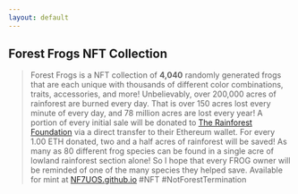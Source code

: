 ```yaml
---
layout: default
---
```


## Forest Frogs NFT Collection

> Forest Frogs is a NFT collection of **4,040** randomly generated frogs that are each unique with thousands of different color combinations, traits, accessories, and more! Unbelievably,
> over 200,000 acres of rainforest are burned every day. That is over 150 acres lost every minute of every day, and 78 million acres are lost every year! A portion of every initial
> sale will be donated to [The Rainforest Foundation](https://rainforestfoundation.org/) via a direct transfer to their Ethereum wallet. For every 1.00 ETH donated, two and a half
> acres of rainforest will be saved! As many as 80 different frog species can be found in a single acre of lowland rainforest section alone! So I hope that every FROG owner will be
> reminded of one of the many species they helped save. Available for mint at [NF7UOS.github.io](htttps://NF7UOS.github.io) #NFT #NotForestTermination
